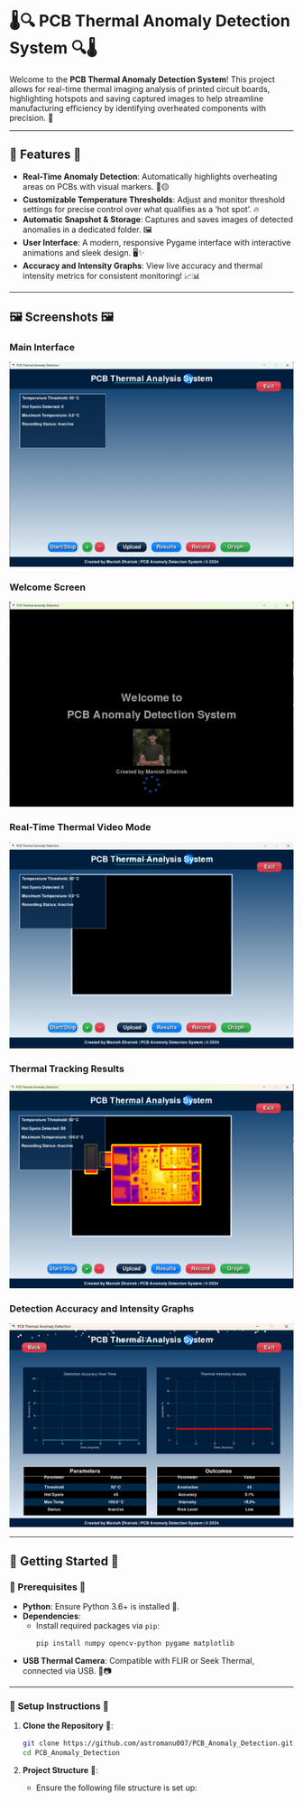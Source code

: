 # 🌡️🔍 **PCB Thermal Anomaly Detection System** 🔍🌡️

Welcome to the **PCB Thermal Anomaly Detection System**! This project allows for real-time thermal imaging analysis of printed circuit boards, highlighting hotspots and saving captured images to help streamline manufacturing efficiency by identifying overheated components with precision. 🚀

---

## 📖 **Features** 📖

- **Real-Time Anomaly Detection**: Automatically highlights overheating areas on PCBs with visual markers. 🔴🟡
- **Customizable Temperature Thresholds**: Adjust and monitor threshold settings for precise control over what qualifies as a ‘hot spot’. 🔥
- **Automatic Snapshot & Storage**: Captures and saves images of detected anomalies in a dedicated folder. 🖼️
- **User Interface**: A modern, responsive Pygame interface with interactive animations and sleek design. 🖥️✨
- **Accuracy and Intensity Graphs**: View live accuracy and thermal intensity metrics for consistent monitoring! 📈📊

---

## 🖼️ **Screenshots** 🖼️

### Main Interface
![Main Interface](images/MAIN.jpg)

### Welcome Screen
![Welcome Screen](images/INTRO.png)

### Real-Time Thermal Video Mode
![Real-Time Video Mode](images/VIDEO_MODE.png)

### Thermal Tracking Results
![Thermal Tracking Results](images/LIVE_TRACKING_RESULTS.png)

### Detection Accuracy and Intensity Graphs
![Graphs](images/GRAPHS.jpg)

---

## 🚀 **Getting Started** 🚀

### 🧩 Prerequisites 🧩

- **Python**: Ensure Python 3.6+ is installed 🐍.
- **Dependencies**:
  - Install required packages via `pip`:
    ```bash
    pip install numpy opencv-python pygame matplotlib
    ```
- **USB Thermal Camera**: Compatible with FLIR or Seek Thermal, connected via USB. 🔌📷

---

### 📂 **Setup Instructions** 📂

1. **Clone the Repository** 📂:
    ```bash
    git clone https://github.com/astromanu007/PCB_Anomaly_Detection.git
    cd PCB_Anomaly_Detection
    ```

2. **Project Structure** 📁:
   - Ensure the following file structure is set up:
